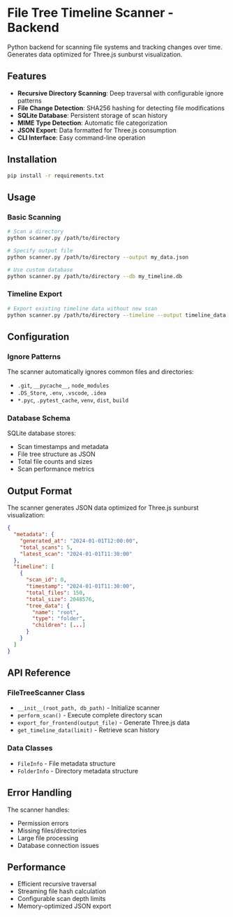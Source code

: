 # File Tree Timeline Scanner - Backend

Python backend for scanning file systems and tracking changes over time. Generates data optimized for Three.js sunburst visualization.

## Features

- **Recursive Directory Scanning**: Deep traversal with configurable ignore patterns
- **File Change Detection**: SHA256 hashing for detecting file modifications
- **SQLite Database**: Persistent storage of scan history
- **MIME Type Detection**: Automatic file categorization
- **JSON Export**: Data formatted for Three.js consumption
- **CLI Interface**: Easy command-line operation

## Installation

```bash
pip install -r requirements.txt
```

## Usage

### Basic Scanning

```bash
# Scan a directory
python scanner.py /path/to/directory

# Specify output file
python scanner.py /path/to/directory --output my_data.json

# Use custom database
python scanner.py /path/to/directory --db my_timeline.db
```

### Timeline Export

```bash
# Export existing timeline data without new scan
python scanner.py /path/to/directory --timeline --output timeline_data.json
```

## Configuration

### Ignore Patterns

The scanner automatically ignores common files and directories:
- `.git`, `__pycache__`, `node_modules`
- `.DS_Store`, `.env`, `.vscode`, `.idea`
- `*.pyc`, `.pytest_cache`, `venv`, `dist`, `build`

### Database Schema

SQLite database stores:
- Scan timestamps and metadata
- File tree structure as JSON
- Total file counts and sizes
- Scan performance metrics

## Output Format

The scanner generates JSON data optimized for Three.js sunburst visualization:

```json
{
  "metadata": {
    "generated_at": "2024-01-01T12:00:00",
    "total_scans": 5,
    "latest_scan": "2024-01-01T11:30:00"
  },
  "timeline": [
    {
      "scan_id": 0,
      "timestamp": "2024-01-01T11:30:00",
      "total_files": 150,
      "total_size": 2048576,
      "tree_data": {
        "name": "root",
        "type": "folder",
        "children": [...]
      }
    }
  ]
}
```

## API Reference

### FileTreeScanner Class

- `__init__(root_path, db_path)` - Initialize scanner
- `perform_scan()` - Execute complete directory scan
- `export_for_frontend(output_file)` - Generate Three.js data
- `get_timeline_data(limit)` - Retrieve scan history

### Data Classes

- `FileInfo` - File metadata structure
- `FolderInfo` - Directory metadata structure

## Error Handling

The scanner handles:
- Permission errors
- Missing files/directories
- Large file processing
- Database connection issues

## Performance

- Efficient recursive traversal
- Streaming file hash calculation
- Configurable scan depth limits
- Memory-optimized JSON export